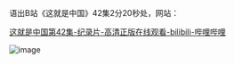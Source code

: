 语出B站《这就是中国》42集2分20秒处，网站：

[这就是中国第42集-纪录片-高清正版在线观看-bilibili-哔哩哔哩](https://www.bilibili.com/bangumi/play/ep301215?spm_id_from=333.337.0.0&from_spmid=666.25.episode.0)

![image](https://raw.githubusercontent.com/Daniel-zb/run/CtbofDaniel/%E5%BC%A0%E7%BB%B4%E4%B8%BA%E9%99%88%E5%B9%B3%E6%9B%B9%E4%B8%B0%E6%B3%BD%E7%AD%89%E7%9F%A5%E5%90%8D%E8%A8%80%E8%AE%BA%E6%94%B6%E9%9B%86/%E5%BC%A0%E7%BB%B4%E4%B8%BA/%E8%A5%BF%E6%96%B9%E7%9A%84%E8%A8%80%E8%AE%BA%E8%87%AA%E7%94%B1%E8%A6%81%E6%AF%94%E4%B8%AD%E5%9B%BD%E5%B0%91%E5%BE%88%E5%A4%9A%E5%BE%88%E5%A4%9A.jpg)